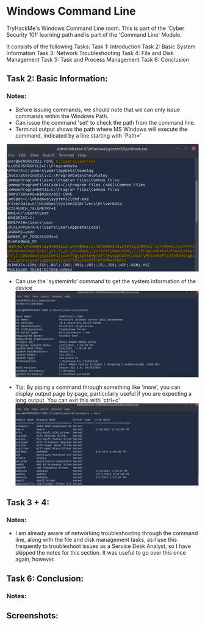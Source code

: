 
# Windows Command Line

TryHackMe's Windows Command Line room. This is part of the 'Cyber Security 101' learning path and is part of the 'Command Line' Module.

It consists of the following Tasks:
Task 1: Introduction
Task 2: Basic System Information
Task 3: Network Troubleshooting
Task 4: File and Disk Management
Task 5: Task and Process Management
Task 6: Conclusion


## Task 2: Basic Information:

### Notes:
- Before issuing commands, we should note that we can only issue commands within the Windows Path.
- Can issue the command 'set' to check the path from the command line.
- Terminal output shows the path where MS Windows will execute the command, indicated by a line starting with 'Path='

![Path](https://github.com/adengfx/cybersecurity-refresh/blob/main/Notes/windows_command_line/screenshots/path.png?raw=true)

- Can use the 'systeminfo' command to get the system information of the device
![System Information](https://github.com/adengfx/cybersecurity-refresh/blob/main/Notes/windows_command_line/screenshots/system_info.png?raw=true)

- Tip: By piping a command through something like 'more', you can display output page by page, particularly useful if you are expecting a long output. You can exit this with 'ctrl+c'
![DriverQuery](https://github.com/adengfx/cybersecurity-refresh/blob/main/Notes/windows_command_line/screenshots/driver_query.png?raw=true)

## Task 3 + 4:
### Notes:
- I am already aware of networking troubleshooting through the command line, along with the file and disk management tasks, as I use this frequently to troubleshoot issues as a Service Desk Analyst, so I have skipped the notes for this section. It was useful to go over this once again, however.


## Task 6: Conclusion:

### Notes:

## Screenshots:


